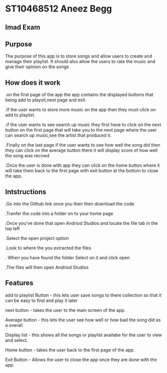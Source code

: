 # ST10468512 Aneez Begg
##  Imad Exam
## Purpose
The purpose of this app is to store songs and allow users to create and manage their playlist. It should also allow the users to rate the music and give their opinion on the songs
## How does it work
.on the first page of the app the app contains the displayed buttons that being add to playsit,next page and exit.

.If the user wants to store more music on the app then they must click on add to playlist.

.if the user wants to see search up music they first have to click on the next button on the first page that will take you to the next page where the user can search up music,see the artist that produced it. 

.Finally on the last page if the user wants to see how well the song did then they can click on the average button there it will display score of how well the song was recived 

.Once the user is done with app they can click on the home button where it will take them back to the  first page with exit button at the bottom to close the app.
## Intstructions 
.Go into the Github link once you their then download 
 the code  

 .Tranfer the code into a folder on to your home page

 .Once you've done that open Andriod Studios and locate the file tab in the top left

 .Select the open project option

 .Look to where the you extracted the files

 . When you have found the folder Select on it and click open

 .The files will then open Andriod Studios
 ## Features
add to playlist Button - this lets user save songs to there collection so that it can be easy to find and play it later   

next button - takes the user to the main screen of the app.

Average button - this lets the user see how well or how bad the song did as a overall

Display list - this shows all the songs or playlist availabe for the user to view and select.

Home button - takes the user back to the first page of the app.

Exit Button - Allows the user to close the app once they are done with the app.
